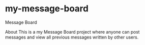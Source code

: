 # my-message-board
Message Board

About 
This is a my Message Board project where anyone can post messages and view all previous messages written by other users.